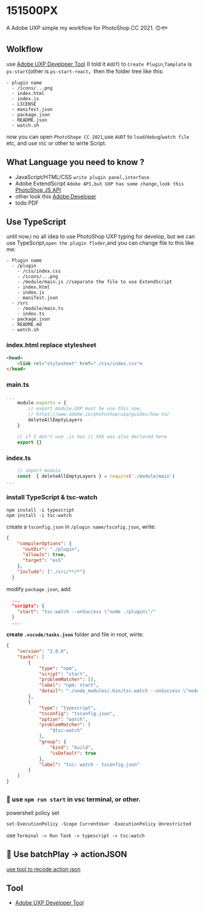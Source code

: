 # 151500PX
A Adobe UXP simple my workflow for PhotoShop CC 2021. 🙃🐟
## Wolkflow
use [Adobe UXP Developer Tool](https://www.adobe.io/photoshop/uxp/) (I told it `AUDT`) to `Create Plugin`,`Tamplate` is `ps-start`(other is `ps-start-react`，then the folder tree like this:
```
- plugin name
  - /icons/...png
  - index.html
  - index.js
  - LICENSE
  - manifest.json
  - package.json
  - README.json
  - watch.sh
```
now you can open `PhotoShope CC 2021`,use `AUDT` to `load`/`debug`/`watch file` etc, and use `VSC` or other to wirte Script.
## What Language you need to know ?
- JavaScript/HTML/CSS `write plugin panel,interface`
- Adobe ExtendScript  `Adobe API,but UXP has some change,look this `[PhotoShop JS API](https://adobe-photoshop.github.io/uxp-api-docs/docs/)
- other look this [Adobe Developer](hhttps://www.adobe.io/photoshop/uxp/)
- todo PDF

## Use TypeScript
until now,i no all idea to use PhotoShop UXP typing for develop, but we can use TypeScript,`open the plugin floder`,and you can change file to this like me:

``` 
- Plugin name
  - /plugin
    - /css/index.css
    - /icons/...png
    - /module/main.js //separate the file to use ExtendScript
    - index.html
    - index.js
    - manifest.json
  - /src
    - /module/main.ts
    - index.ts
  - package.json
  - README.md
  - watch.sh
```
### index.html replace stylesheet
```html
<head>
    <link rel="stylesheet" href="./css/index.css">
</head>
```
### main.ts
```typescript
...
    module.exports = {
        // export module,UXP must be use this now,
        // https://www.adobe.io/photoshop/uxp/guides/how-to/
        deleteAllEmptyLayers
    }

    // if I don't use ,is has // XXX was also declared here
    export {}

```
### index.ts
```typescript
    // import module
    const  { deleteAllEmptyLayers } = require('./module/main')
...

```
### install TypeScript & tsc-watch
```
npm install -i typescript
npm install -i tsc-watch
```
create a `tsconfig.json` in `/plugin name/tscofig.json`, write:
```json
{
    "compilerOptions": {
      "outDir": "./plugin",
      "allowJs": true,
      "target": "es5"
    },
    "include": ["./src/**/*"]
  }
```
modify `package.json`, add 
```json
  ...
  "scripts": {
    "start": "tsc-watch --onSuccess \"node ./plugin\"/"
  }
  ...
```
**create `.vscode/tasks.json`** folder and file in root, wirte:
```json
{
	"version": "2.0.0",
	"tasks": [
		{
			"type": "npm",
			"script": "start",
			"problemMatcher": [],
			"label": "npm: start",
			"detail": "./node_modules/.bin/tsc-watch --onSuccess \"node ./plugin\""
		},
		{
			"type": "typescript",
			"tsconfig": "tsconfig.json",
			"option": "watch",
			"problemMatcher": [
				"$tsc-watch"
			],
			"group": {
				"kind": "build",
				"isDefault": true
			},
			"label": "tsc: watch - tsconfig.json"
		}
	]
}
```

##

### 😤 use `npm run start` in vsc terminal, or other.
powershell policy set
```
set-ExecutionPolicy -Scope CurrentUser -ExecutionPolicy Unrestricted
```
use `Terminal -> Run Task -> typescript -> tsc:watch `
## 🔔 Use batchPlay -> actionJSON
[use tool to recode action json](https://github.com/jardicc/alchemist)
## Tool
- [Adobe UXP Developer Tool](https://www.adobe.io/photoshop/uxp/)
